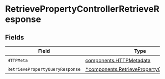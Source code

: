 # RetrievePropertyControllerRetrieveResponse


## Fields

| Field                                                                                                 | Type                                                                                                  | Required                                                                                              | Description                                                                                           |
| ----------------------------------------------------------------------------------------------------- | ----------------------------------------------------------------------------------------------------- | ----------------------------------------------------------------------------------------------------- | ----------------------------------------------------------------------------------------------------- |
| `HTTPMeta`                                                                                            | [components.HTTPMetadata](../../models/components/httpmetadata.md)                                    | :heavy_check_mark:                                                                                    | N/A                                                                                                   |
| `RetrievePropertyQueryResponse`                                                                       | [*components.RetrievePropertyQueryResponse](../../models/components/retrievepropertyqueryresponse.md) | :heavy_minus_sign:                                                                                    | N/A                                                                                                   |